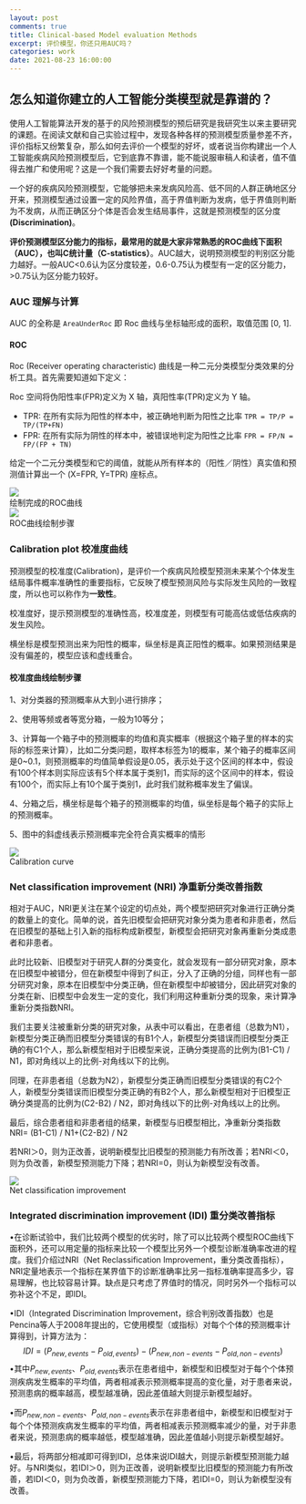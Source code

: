 ```yaml
---
layout: post
comments: true
title: Clinical-based Model evaluation Methods
excerpt: 评价模型，你还只用AUC吗？
categories: work
date: 2021-08-23 16:00:00
---
```




## 怎么知道你建立的人工智能分类模型就是靠谱的？

使用人工智能算法开发的基于的风险预测模型的预后研究是我研究生以来主要研究的课题。在阅读文献和自己实验过程中，发现各种各样的预测模型质量参差不齐，评价指标又纷繁复杂，那么如何去评价一个模型的好坏，或者说当你构建出一个人工智能疾病风险预测模型后，它到底靠不靠谱，能不能说服审稿人和读者，值不值得去推广和使用呢？这是一个我们需要去好好考量的问题。



  一个好的疾病风险预测模型，它能够把未来发病风险高、低不同的人群正确地区分开来，预测模型通过设置一定的风险界值，高于界值判断为发病，低于界值则判断为不发病，从而正确区分个体是否会发生结局事件，这就是预测模型的区分度 **(Discrimination)**。



**评价预测模型区分能力的指标，最常用的就是大家非常熟悉的ROC曲线下面积（AUC），也叫C统计量（C-statistics）**。AUC越大，说明预测模型的判别区分能力越好。一般AUC<0.6认为区分度较差，0.6-0.75认为模型有一定的区分能力，>0.75认为区分能力较好。

### AUC 理解与计算

AUC 的全称是 `AreaUnderRoc` 即 Roc 曲线与坐标轴形成的面积，取值范围 [0, 1].

#### ROC

Roc (Receiver operating characteristic) 曲线是一种二元分类模型分类效果的分析工具。首先需要知道如下定义：

Roc 空间将伪阳性率(FPR)定义为 X 轴，真阳性率(TPR)定义为 Y 轴。

- TPR: 在所有实际为阳性的样本中，被正确地判断为阳性之比率 `TPR = TP/P = TP/(TP+FN)`
- FPR: 在所有实际为阴性的样本中，被错误地判定为阳性之比率 `FPR = FP/N = FP/(FP + TN)`

给定一个二元分类模型和它的阈值，就能从所有样本的（阳性／阴性）真实值和预测值计算出一个 (X=FPR, Y=TPR) 座标点。

<div class="imgcap">
<img src="/assets/2021-08-23-roc1.png">
<div class="thecap">绘制完成的ROC曲线</div>
</div>

<div class="imgcap">
<img src="/assets/2021-08-23-roc2.png">
<div class="thecap">ROC曲线绘制步骤</div>
</div>

### Calibration plot 校准度曲线

预测模型的校准度(Calibration)，是评价一个疾病风险模型预测未来某个个体发生结局事件概率准确性的重要指标，它反映了模型预测风险与实际发生风险的一致程度，所以也可以称作为**一致性**。

校准度好，提示预测模型的准确性高，校准度差，则模型有可能高估或低估疾病的发生风险。

横坐标是模型预测出来为阳性的概率，纵坐标是真正阳性的概率。如果预测结果是没有偏差的，模型应该和虚线重合。

#### 校准度曲线绘制步骤

1、对分类器的预测概率从大到小进行排序；

2、使用等频或者等宽分箱，一般为10等分；

3、计算每一个箱子中的预测概率的均值和真实概率（根据这个箱子里的样本的实际的标签来计算），比如二分类问题，取样本标签为1的概率，某个箱子的概率区间是0~0.1，则预测概率的均值简单假设是0.05，表示处于这个区间的样本中，假设有100个样本则实际应该有5个样本属于类别1，而实际的这个区间中的样本，假设有100个，而实际上有10个属于类别1，此时我们就称概率发生了偏误。

4、分箱之后，横坐标是每个箱子的预测概率的均值，纵坐标是每个箱子的实际上的预测概率。

5、图中的斜虚线表示预测概率完全符合真实概率的情形

<div class="imgcap">
<img src="/assets/2021-08-23-calibration-curve.png">
<div class="thecap">Calibration curve</div>
</div>

### Net classification improvement (NRI) **净重新分类改善指数** 

  相对于AUC，NRI更关注在某个设定的切点处，两个模型把研究对象进行正确分类的数量上的变化。简单的说，首先旧模型会把研究对象分类为患者和非患者，然后在旧模型的基础上引入新的指标构成新模型，新模型会把研究对象再重新分类成患者和非患者。

  此时比较新、旧模型对于研究人群的分类变化，就会发现有一部分研究对象，原本在旧模型中被错分，但在新模型中得到了纠正，分入了正确的分组，同样也有一部分研究对象，原本在旧模型中分类正确，但在新模型中却被错分，因此研究对象的分类在新、旧模型中会发生一定的变化，我们利用这种重新分类的现象，来计算净重新分类指数NRI。

我们主要关注被重新分类的研究对象，从表中可以看出，在患者组（总数为N1），新模型分类正确而旧模型分类错误的有B1个人，新模型分类错误而旧模型分类正确的有C1个人，那么新模型相对于旧模型来说，正确分类提高的比例为(B1-C1) / N1，即对角线以上的比例-对角线以下的比例。

同理，在非患者组（总数为N2），新模型分类正确而旧模型分类错误的有C2个人，新模型分类错误而旧模型分类正确的有B2个人，那么新模型相对于旧模型正确分类提高的比例为(C2-B2) / N2，即对角线以下的比例-对角线以上的比例。

最后，综合患者组和非患者组的结果，新模型与旧模型相比，净重新分类指数NRI= (B1-C1) / N1+(C2-B2) / N2

若NRI＞0，则为正改善，说明新模型比旧模型的预测能力有所改善；若NRI＜0，则为负改善，新模型预测能力下降；若NRI=0，则认为新模型没有改善。

 <div class="imgcap">
<img src="/assets/2021-08-23-NRI.png">
<div class="thecap">Net classification improvement </div>
</div>

### Integrated discrimination improvement (IDI) 重分类改善指标

•在诊断试验中，我们比较两个模型的优劣时，除了可以比较两个模型ROC曲线下面积外，还可以用定量的指标来比较一个模型比另外一个模型诊断准确率改进的程度。我们介绍过NRI（Net Reclassification Improvement，重分类改善指标），NRI定量地表示一个指标在某界值下的诊断准确率比另一指标准确率提高多少，容易理解，也比较容易计算。缺点是只考虑了界值时的情况，同时另外一个指标可以弥补这个不足，即IDI。

•IDI（Integrated Discrimination Improvement，综合判别改善指数）也是Pencina等人于2008年提出的，它使用模型（或指标）对每个个体的预测概率计算得到，计算方法为：
$$
IDI = (P_{new,events}-P_{old, events}) -  (P_{new,non-events}-P_{old, non-events})
$$
•其中$P_{new, events}$、$P_{old,events}$表示在患者组中，新模型和旧模型对于每个个体预测疾病发生概率的平均值，两者相减表示预测概率提高的变化量，对于患者来说，预测患病的概率越高，模型越准确，因此差值越大则提示新模型越好。

•而$P_{new, non-events}$、$P_{old,non-events}$表示在非患者组中，新模型和旧模型对于每个个体预测疾病发生概率的平均值，两者相减表示预测概率减少的量，对于非患者来说，预测患病的概率越低，模型越准确，因此差值越小则提示新模型越好。

•最后，将两部分相减即可得到IDI，总体来说IDI越大，则提示新模型预测能力越好。与NRI类似，若IDI＞0，则为正改善，说明新模型比旧模型的预测能力有所改善，若IDI＜0，则为负改善，新模型预测能力下降，若IDI=0，则认为新模型没有改善。
